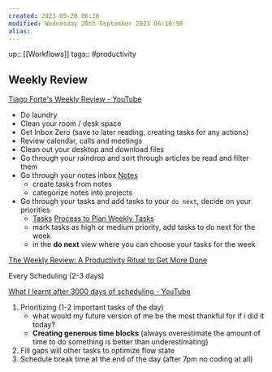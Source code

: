 ```yaml
---
created: 2023-09-20 06:16
modified: Wednesday 20th September 2023 06:16:50
alias:
---
```

up::  [[Workflows]]
tags:: #productivity

## Weekly Review

[Tiago Forte's Weekly Review - YouTube](https://www.youtube.com/playlist?list=PLVNXAaej57W63yyOFiJtdrZR6lpODnKrW)

- Do laundry
- Clean your room / desk space
- Get Inbox Zero (save to later reading, creating tasks for any actions)
- Review calendar, calls and meetings
- Clean out your desktop and download files
- Go through your raindrop and sort through articles be read and filter them
- Go through your notes inbox  [Notes](https://www.google.com/url?q=https://www.youtube.com/watch?v%3DWJtfnQ91_NY%26list%3DPLVNXAaej57W63yyOFiJtdrZR6lpODnKrW%26index%3D4&sa=D&source=calendar&usd=2&usg=AOvVaw0ECA_rEGtgz5Q_OZh7sN9o)
    - create tasks from notes
    - categorize notes into projects
- Go through your tasks and add tasks to your `do next`, decide on your priorities
    - [Tasks](https://www.google.com/url?q=https://www.youtube.com/watch?v%3Dcg-29pZUFcs%26list%3DPLVNXAaej57W63yyOFiJtdrZR6lpODnKrW%26index%3D5&sa=D&source=calendar&usd=2&usg=AOvVaw3yf1wvBpygw03cXBqM2tXA)  [Process to Plan Weekly Tasks](https://www.youtube.com/watch?v=MyWmGDnWhjE)
    - mark tasks as high or medium priority, add tasks to do next for the week
    - in the **do next** view where you can choose your tasks for the week


[The Weekly Review: A Productivity Ritual to Get More Done](https://todoist.com/productivity-methods/weekly-review)

Every Scheduling (2-3 days)

[What I learnt after 3000 days of scheduling - YouTube](https://www.youtube.com/watch?v=2ZS5Ek0PtcI&list=WL&index=2)

1. Prioritizing (1-2 important tasks of the day)
	- what would my future version of me be the most thankful for if i did it today?
	- **Creating generous time blocks** (always overestimate the amount of time to do something is better than underestimating)
2. Fill gaps will other tasks to optimize flow state
3. Schedule break time at the end of the day (after 7pm no coding at all)
